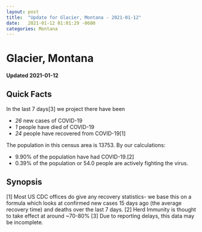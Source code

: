 ```yaml
---
layout: post
title:  "Update for Glacier, Montana - 2021-01-12"
date:   2021-01-12 01:01:29 -0600
categories: Montana
---
```


# Glacier, Montana
#### Updated 2021-01-12

## Quick Facts

In the last 7 days[3] we project there have been
- *26* new cases of COVID-19
- *1* people have died of COVID-19
- *24* people have recovered from COVID-19[1]

The population in this census area is 13753. By our calculations:
- 9.90% of the population have had COVID-19.[2]
- 0.39% of the population or 54.0 people are actively fighting the virus.

## Synopsis




[1] Most US CDC offices do give any recovery statistics- we base this on a formula which looks at confirmed new cases
15 days ago (the average recovery time) and deaths over the last 7 days.
[2] Herd Immunity is thought to take effect at around ~70-80%
[3] Due to reporting delays, this data may be incomplete. 
    